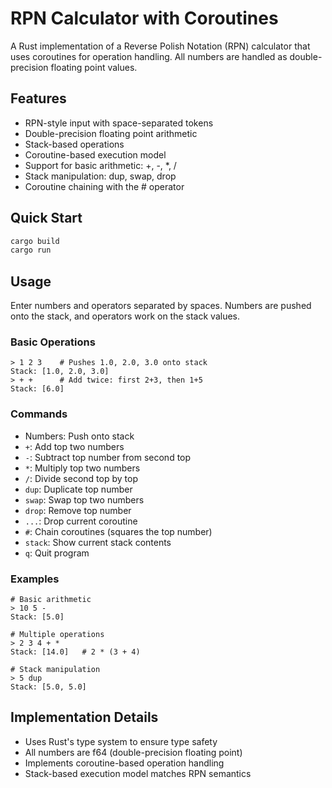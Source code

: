 # RPN Calculator with Coroutines

A Rust implementation of a Reverse Polish Notation (RPN) calculator that uses coroutines for operation handling. All numbers are handled as double-precision floating point values.

## Features

- RPN-style input with space-separated tokens
- Double-precision floating point arithmetic
- Stack-based operations
- Coroutine-based execution model
- Support for basic arithmetic: +, -, *, /
- Stack manipulation: dup, swap, drop
- Coroutine chaining with the # operator

## Quick Start

```bash
cargo build
cargo run
```

## Usage

Enter numbers and operators separated by spaces. Numbers are pushed onto the stack, and operators work on the stack values.

### Basic Operations

```
> 1 2 3    # Pushes 1.0, 2.0, 3.0 onto stack
Stack: [1.0, 2.0, 3.0]
> + +      # Add twice: first 2+3, then 1+5
Stack: [6.0]
```

### Commands

- Numbers: Push onto stack
- `+`: Add top two numbers
- `-`: Subtract top number from second top
- `*`: Multiply top two numbers
- `/`: Divide second top by top
- `dup`: Duplicate top number
- `swap`: Swap top two numbers
- `drop`: Remove top number
- `...`: Drop current coroutine
- `#`: Chain coroutines (squares the top number)
- `stack`: Show current stack contents
- `q`: Quit program

### Examples

```
# Basic arithmetic
> 10 5 -
Stack: [5.0]

# Multiple operations
> 2 3 4 + *
Stack: [14.0]   # 2 * (3 + 4)

# Stack manipulation
> 5 dup
Stack: [5.0, 5.0]
```

## Implementation Details

- Uses Rust's type system to ensure type safety
- All numbers are f64 (double-precision floating point)
- Implements coroutine-based operation handling
- Stack-based execution model matches RPN semantics
